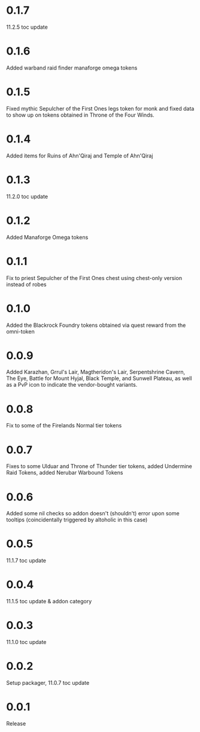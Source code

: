 # 0.1.7

11.2.5 toc update

# 0.1.6

Added warband raid finder manaforge omega tokens

# 0.1.5

Fixed mythic Sepulcher of the First Ones legs token for monk and fixed data to show up on tokens obtained in Throne of the Four Winds.

# 0.1.4

Added items for Ruins of Ahn'Qiraj and Temple of Ahn'Qiraj

# 0.1.3

11.2.0 toc update

# 0.1.2

Added Manaforge Omega tokens

# 0.1.1

Fix to priest Sepulcher of the First Ones chest using chest-only version instead of robes

# 0.1.0

Added the Blackrock Foundry tokens obtained via quest reward from the omni-token

# 0.0.9

Added Karazhan, Grrul's Lair, Magtheridon's Lair, Serpentshrine Cavern, The Eye, Battle for Mount Hyjal, Black Temple, and Sunwell Plateau, as well as a PvP icon to indicate the vendor-bought variants.

# 0.0.8

Fix to some of the Firelands Normal tier tokens

# 0.0.7

Fixes to some Ulduar and Throne of Thunder tier tokens, added Undermine Raid Tokens, added Nerubar Warbound Tokens

# 0.0.6

Added some nil checks so addon doesn't (shouldn't) error upon some tooltips (coincidentally triggered by altoholic in this case)

# 0.0.5

11.1.7 toc update

# 0.0.4

11.1.5 toc update & addon category

# 0.0.3

11.1.0 toc update

# 0.0.2

Setup packager, 11.0.7 toc update

# 0.0.1

Release
